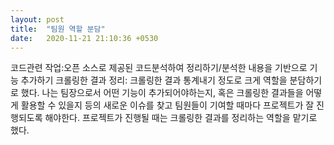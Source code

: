 ```yaml
---
layout: post
title:  "팀원 역할 분담"
date:   2020-11-21 21:10:36 +0530
---
```


코드관련 작업:오픈 소스로 제공된 코드분석하여 정리하기/분석한 내용을 기반으로 기능 추가하기
크롤링한 결과 정리: 크롤링한 결과 통계내기
정도로 크게 역할을 분담하기로 했다. 
나는 팀장으로서 어떤 기능이 추가되어야하는지, 혹은 크롤링한 결과들을 어떻게 활용할 수 있을지 등의 새로운 이슈를 찾고 팀원들이 기여할 때마다
프로젝트가 잘 진행되도록 해야한다. 프로젝트가 진행될 때는 크롤링한 결과를 정리하는 역할을 맡기로 했다.
